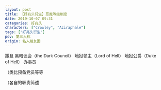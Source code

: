 ```yaml
---
layout: post
title: 【好兆头衍生】恶魔等级制度
date: 2019-10-07 09:31
categories: 好兆头
characters: ["Crowley", "Aziraphale"]
tags: ["好兆头衍生"]
pov: 第三人称
origin: 名人朋友圈
---
```


撒旦
黑暗议会（the Dark Council）
地狱领主（Lord of Hell）
地狱公爵（Duke of Hell）
办事员

（类比预备党员等等

（各自的职责简述